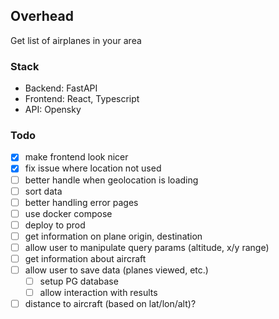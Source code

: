 ## Overhead

Get list of airplanes in your area

### Stack

- Backend: FastAPI
- Frontend: React, Typescript
- API: Opensky

### Todo
- [x] make frontend look nicer
- [x] fix issue where location not used
- [ ] better handle when geolocation is loading
- [ ] sort data
- [ ] better handling error pages
- [ ] use docker compose
- [ ] deploy to prod
- [ ] get information on plane origin, destination
- [ ] allow user to manipulate query params (altitude, x/y range)
- [ ] get information about aircraft
- [ ] allow user to save data (planes viewed, etc.)
    - [ ] setup PG database
    - [ ] allow interaction with results
- [ ] distance to aircraft (based on lat/lon/alt)?
